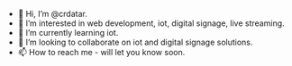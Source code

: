 - 👋 Hi, I’m @crdatar.
- 👀 I’m interested in web development, iot, digital signage, live streaming.
- 🌱 I’m currently learning iot.
- 💞️ I’m looking to collaborate on iot and digital signage solutions.
- 📫 How to reach me - will let you know soon.

<!---
crdatar/crdatar is a ✨ special ✨ repository because its `README.md` (this file) appears on your GitHub profile.
You can click the Preview link to take a look at your changes.
--->

